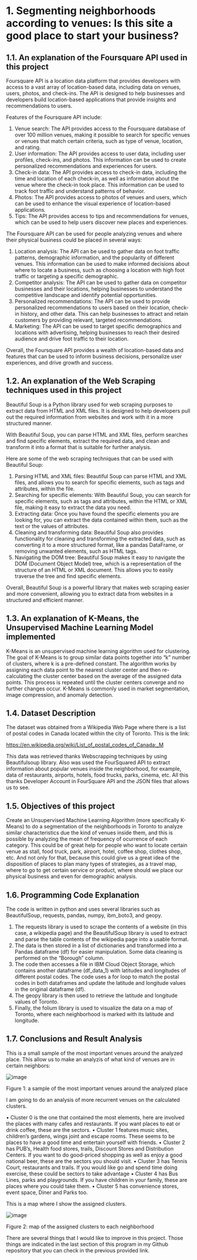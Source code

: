 # 1. Segmenting neighborhoods according to venues: Is this site a good place to start your business?

## 1.1. An explanation of the Foursquare API used in this project

Foursquare API is a location data platform that provides developers with access to a vast array of location-based data, including data on venues, users, photos, and check-ins. The API is designed to help businesses and developers build location-based applications that provide insights and recommendations to users.

Features of the Foursquare API include:

1.	Venue search: The API provides access to the Foursquare database of over 100 million venues, making it possible to search for specific venues or venues that match certain criteria, such as type of venue, location, and rating.
2.	User information: The API provides access to user data, including user profiles, check-ins, and photos. This information can be used to create personalized recommendations and experiences for users.
3.	Check-in data: The API provides access to check-in data, including the time and location of each check-in, as well as information about the venue where the check-in took place. This information can be used to track foot traffic and understand patterns of behavior.
4.	Photos: The API provides access to photos of venues and users, which can be used to enhance the visual experience of location-based applications.
5.	Tips: The API provides access to tips and recommendations for venues, which can be used to help users discover new places and experiences.

The Foursquare API can be used for people analyzing venues and where their physical business could be placed in several ways:

1.	Location analysis: The API can be used to gather data on foot traffic patterns, demographic information, and the popularity of different venues. This information can be used to make informed decisions about where to locate a business, such as choosing a location with high foot traffic or targeting a specific demographic.
2.	Competitor analysis: The API can be used to gather data on competitor businesses and their locations, helping businesses to understand the competitive landscape and identify potential opportunities.
3.	Personalized recommendations: The API can be used to provide personalized recommendations to users based on their location, check-in history, and other data. This can help businesses to attract and retain customers by providing relevant, targeted recommendations.
4.	Marketing: The API can be used to target specific demographics and locations with advertising, helping businesses to reach their desired audience and drive foot traffic to their location.

Overall, the Foursquare API provides a wealth of location-based data and features that can be used to inform business decisions, personalize user experiences, and drive growth and success.

## 1.2. An explanation of the Web Scraping techniques used in this project

Beautiful Soup is a Python library used for web scraping purposes to extract data from HTML and XML files. It is designed to help developers pull out the required information from websites and work with it in a more structured manner.

With Beautiful Soup, you can parse HTML and XML files, perform searches and find specific elements, extract the required data, and clean and transform it into a format that is suitable for further analysis.

Here are some of the web scraping techniques that can be used with Beautiful Soup:

1.	Parsing HTML and XML files: Beautiful Soup can parse HTML and XML files, and allows you to search for specific elements, such as tags and attributes, within the file.
2.	Searching for specific elements: With Beautiful Soup, you can search for specific elements, such as tags and attributes, within the HTML or XML file, making it easy to extract the data you need.
3.	Extracting data: Once you have found the specific elements you are looking for, you can extract the data contained within them, such as the text or the values of attributes.
4.	Cleaning and transforming data: Beautiful Soup also provides functionality for cleaning and transforming the extracted data, such as converting it to a more structured format, like a pandas DataFrame, or removing unwanted elements, such as HTML tags.
5.	Navigating the DOM tree: Beautiful Soup makes it easy to navigate the DOM (Document Object Model) tree, which is a representation of the structure of an HTML or XML document. This allows you to easily traverse the tree and find specific elements.

Overall, Beautiful Soup is a powerful library that makes web scraping easier and more convenient, allowing you to extract data from websites in a structured and efficient manner.

## 1.3. An explanation of K-Means, the Unsupervised Machine Learning Model implemented

K-Means is an unsupervised machine learning algorithm used for clustering. The goal of K-Means is to group similar data points together into “k” number of clusters, where k is a pre-defined constant. The algorithm works by assigning each data point to the nearest cluster center and then re-calculating the cluster center based on the average of the assigned data points. This process is repeated until the cluster centers converge and no further changes occur. K-Means is commonly used in market segmentation, image compression, and anomaly detection.

## 1.4. Dataset Description

The dataset was obtained from a Wikipedia Web Page where there is a list of postal codes in Canada located within the city of Toronto. This is the link: 

https://en.wikipedia.org/wiki/List_of_postal_codes_of_Canada:_M

This data was retrieved thanks Webscrapping techniques by using Beautifulsoup library. Also was used the FourSquared API to extract information about popular venues inside the neighborhood, for example, data of restaurants, airports, hotels, food trucks, parks, cinema, etc. All this thanks Developer Account in FourSquare API and the JSON files that allows us to see.

## 1.5. Objectives of this project

Create an Unsupervised Machine Learning Algorithm (more specifically K-Means) to do a segmentation of the neighborhoods in Toronto to analyze similar characteristics due the kind of venues inside them, and this is possible by analyzing the mean of frequency of ocurrence of each category. This could be of great help for people who want to locate certain venue as stall, food truck, park, airport, hotel, coffee shop, clothes shop, etc. And not only for that, because this could give us a great idea of the disposition of places to plan many types of strategies, as a travel map, where to go to get certain service or product, where should we place our physical business and even for demographic analysis.

## 1.6. Programming Code Explanation

The code is written in python and uses several libraries such as BeautifulSoup, requests, pandas, numpy, ibm_boto3, and geopy.

1.	The requests library is used to scrape the contents of a website (in this case, a wikipedia page) and the BeautifulSoup library is used to extract and parse the table contents of the wikipedia page into a usable format.
2.	The data is then stored in a list of dictionaries and transformed into a Pandas dataframe (df) for easier manipulation. Some data cleaning is performed on the “Borough” column.
3.	The code then accesses a file in IBM Cloud Object Storage, which contains another dataframe (df_data_1) with latitudes and longitudes of different postal codes. The code uses a for loop to match the postal codes in both dataframes and update the latitude and longitude values in the original dataframe (df).
4.	The geopy library is then used to retrieve the latitude and longitude values of Toronto.
5.	Finally, the folium library is used to visualize the data on a map of Toronto, where each neighborhood is marked with its latitude and longitude.

## 1.7. Conclusions and Result Analysis

This is a small sample of the most important venues around the analyzed place. This allow us to make an analyzis of what kind of venues are in certain neighbors:

![image](https://user-images.githubusercontent.com/43154438/229926478-6780a3ce-0975-4160-8949-41c4325e347d.png)

Figure 1: a sample of the most important venues around the analyzed place

I am going to do an analysis of more recurrent venues on the calculated clusters.

•	Cluster 0 is the one that contained the most elements, here are involved the places with many cafes and restaurants. If you want places to eat or drink coffee, these are the sectors.
•	Cluster 1 features music sites, children’s gardens, wings joint and escape rooms. These seems to be places to have a good time and entertain yourself with friends.
•	Cluster 2 has PUB’s, Health food stores, trails, Discount Stores and Distribution Centers. If you want to do good-priced shopping as well as enjoy a good national beer, these are the sectors you should visit.
•	Cluster 3 has Tennis Court, restaurants and trails. If you would like go and spend time doing exercise, these could be sectors to take advantage
•	Cluster 4 has Bus Lines, parks and playgrounds. If you have children in your family, these are places where you could take them.
•	Cluster 5 has convenience stores, event space, Diner and Parks too.

This is a map where I show the assigned clusters.

![image](https://user-images.githubusercontent.com/43154438/229926619-e0b94f60-3502-462e-8a2f-1ea260f7758c.png)

Figure 2: map of the assigned clusters to each neighborhood

There are several things that I would like to improve in this project. Those things are indicated in the last section of this program in my Github repository that you can check in the previous provided link.
